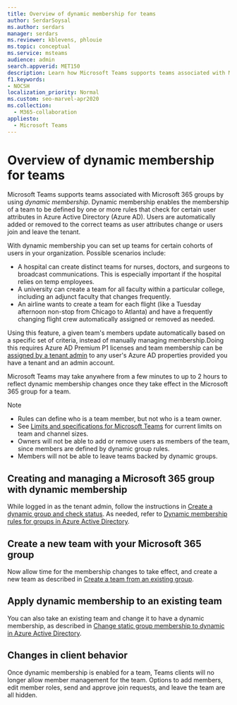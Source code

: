```yaml
---
title: Overview of dynamic membership for teams
author: SerdarSoysal
ms.author: serdars
manager: serdars
ms.reviewer: kblevens, phlouie
ms.topic: conceptual
ms.service: msteams
audience: admin
search.appverid: MET150
description: Learn how Microsoft Teams supports teams associated with Microsoft 365 groups by using dynamic membership.
f1.keywords:
- NOCSH
localization_priority: Normal
ms.custom: seo-marvel-apr2020
ms.collection: 
  - M365-collaboration
appliesto: 
  - Microsoft Teams
---
```


# Overview of dynamic membership for teams

Microsoft Teams supports teams associated with Microsoft 365 groups by using *dynamic membership*. Dynamic membership enables the membership of a team to be defined by one or more rules that check for certain user attributes in Azure Active Directory (Azure AD). Users are automatically added or removed to the correct teams as user attributes change or users join and leave the tenant.

With dynamic membership you can set up teams for certain cohorts of users in your organization. Possible scenarios include:
- A hospital can create distinct teams for nurses, doctors, and surgeons to broadcast communications. This is especially important if the hospital relies on temp employees.
- A university can create a team for all faculty within a particular college, including an adjunct faculty that changes frequently.
- An airline wants to create a team for each flight (like a Tuesday afternoon non-stop from Chicago to Atlanta) and have a frequently changing flight crew automatically assigned or removed as needed.​

Using this feature, a given team's members update automatically based on a specific set of criteria, instead of manually managing membership.​ Doing this requires Azure AD Premium P1 licenses and team membership can be [assigned by a tenant admin](https://docs.microsoft.com/azure/active-directory/users-groups-roles/groups-dynamic-membership) to any user's Azure AD properties provided you have a tenant and an admin account​.

Microsoft Teams may take anywhere from a few minutes to up to 2 hours to reflect dynamic membership changes once they take effect in the Microsoft 365 group for a team.

> [!NOTE]
> - Rules can define who is a team member, but not who is a team owner.
> - See [Limits and specifications for Microsoft Teams](limits-specifications-teams.md) for current limits on team and channel sizes.
> - Owners will not be able to add or remove users as members of the team, since members are defined by dynamic group rules.
> -    Members will not be able to leave teams backed by dynamic groups.

## Creating and managing a Microsoft 365 group with dynamic membership

While logged in as the tenant admin, follow the instructions in [Create a dynamic group and check status](https://docs.microsoft.com/azure/active-directory/users-groups-roles/groups-create-rule). As needed, refer to [Dynamic membership rules for groups in Azure Active Directory](https://docs.microsoft.com/azure/active-directory/users-groups-roles/groups-dynamic-membership).

## Create a new team with your Microsoft 365 group

Now allow time for the membership changes to take effect, and create a new team  as described in [Create a team from an existing group](https://support.microsoft.com/en-us/office/create-a-team-from-an-existing-group-24ec428e-40d7-4a1a-ab87-29be7d145865).

## Apply dynamic membership to an existing team

You can also take an existing team and change it to have a dynamic membership, as described in [Change static group membership to dynamic in Azure Active Directory](https://docs.microsoft.com/azure/active-directory/users-groups-roles/groups-change-type).

## Changes in client behavior

Once dynamic membership is enabled for a team, Teams clients will no longer allow member management for the team. Options to add members, edit member roles, send and approve join requests, and leave the team are all hidden.
